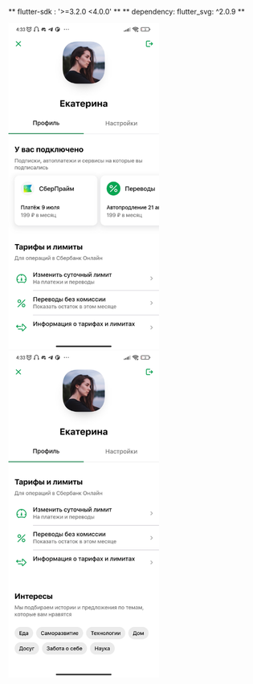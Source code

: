 ** flutter-sdk : '>=3.2.0 <4.0.0' **
** dependency: flutter_svg: ^2.0.9 **

<img src="./screenshots/img1.jpg" width="300"> <img src="./screenshots/img2.jpg" width="300">
